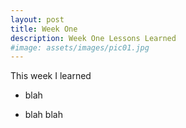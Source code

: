```yaml
---
layout: post
title: Week One
description: Week One Lessons Learned
#image: assets/images/pic01.jpg
---
```


This week I learned

* blah

* blah blah